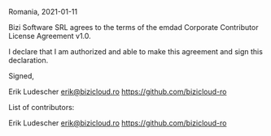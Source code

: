 Romania, 2021-01-11

Bizi Software SRL agrees to the terms of the emdad Corporate Contributor License Agreement v1.0.

I declare that I am authorized and able to make this agreement and sign this declaration.

Signed,

Erik Ludescher erik@bizicloud.ro https://github.com/bizicloud-ro

List of contributors:

Erik Ludescher erik@bizicloud.ro https://github.com/bizicloud-ro
